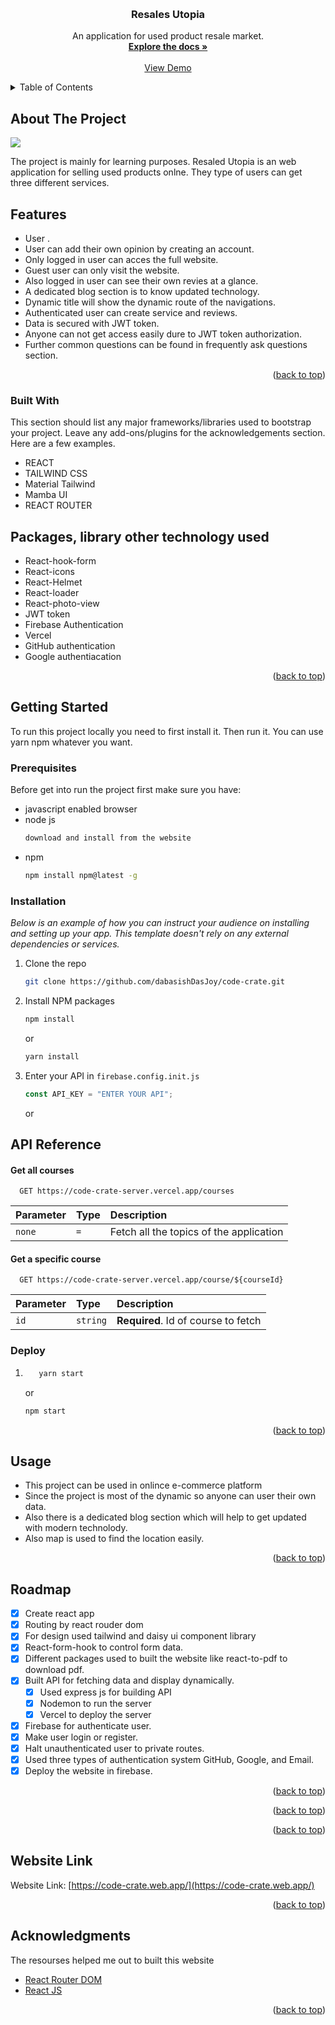 <a name="readme-top"></a>

<!-- PROJECT LOGO -->
<br />
<div align="center">

  <h3 align="center">Resales Utopia</h3>

  <p align="center">
    An application for used product resale market. 
    <br />
    <a href="https://github.com/othneildrew/Best-README-Template"><strong>Explore the docs »</strong></a>
    <br />
    <br />
    <a href="https://github.com/othneildrew/Best-README-Template">View Demo</a>
    <!-- ·
    <a href="https://github.com/othneildrew/Best-README-Template/issues">Report Bug</a>
    ·
    <a href="https://github.com/othneildrew/Best-README-Template/issues">Request Feature</a> -->
  </p>
</div>

<!-- TABLE OF CONTENTS -->
<details>
  <summary>Table of Contents</summary>
  <ol>
    <li>
      <a href="#about-the-project">About The Project</a>
      <ul>
        <li><a href="#built-with">Built With</a></li>
      </ul>
    </li>
    <li>
      <a href="#getting-started">Getting Started</a>
      <ul>
        <li><a href="#prerequisites">Prerequisites</a></li>
        <li><a href="#installation">Installation</a></li>
      </ul>
    </li>
    <li><a href="#usage">Usage</a></li>
    <li><a href="#roadmap">Roadmap</a></li>
    <li><a href="#acknowledgments">Acknowledgments</a></li>
  </ol>
</details>

<!-- ABOUT THE PROJECT -->

## About The Project

<img src="https://i.ibb.co/xg2y7js/screenshot-2022-10-27-202333.png"/>

The project is mainly for learning purposes. Resaled Utopia is an web application for selling used products onlne. They type of users can get three different services.

## Features

- User .
- User can add their own opinion by creating an account.
- Only logged in user can acces the full website.
- Guest user can only visit the website.
- Also logged in user can see their own revies at a glance.
- A dedicated blog section is to know updated technology.
- Dynamic title will show the dynamic route of the navigations.
- Authenticated user can create service and reviews.
- Data is secured with JWT token.
- Anyone can not get access easily dure to JWT token authorization.
- Further common questions can be found in frequently ask questions section.

<p align="right">(<a href="#readme-top">back to top</a>)</p>

### Built With

This section should list any major frameworks/libraries used to bootstrap your project. Leave any add-ons/plugins for the acknowledgements section. Here are a few examples.

- REACT
- TAILWIND CSS
- Material Tailwind
- Mamba UI
- REACT ROUTER

## Packages, library other technology used

- React-hook-form
- React-icons
- React-Helmet
- React-loader
- React-photo-view
- JWT token
- Firebase Authentication
- Vercel
- GitHub authentication
- Google authentiacation

<p align="right">(<a href="#readme-top">back to top</a>)</p>

<!-- GETTING STARTED -->

## Getting Started

To run this project locally you need to first install it. Then run it. You can use yarn npm whatever you want.

### Prerequisites

Before get into run the project first make sure you have:

- javascript enabled browser
- node js
  ```sh
  download and install from the website
  ```
- npm
  ```sh
  npm install npm@latest -g
  ```

### Installation

_Below is an example of how you can instruct your audience on installing and setting up your app. This template doesn't rely on any external dependencies or services._

1. Clone the repo
   ```sh
   git clone https://github.com/dabasishDasJoy/code-crate.git
   ```
2. Install NPM packages
   ```sh
   npm install
   ```
   or
   ```sh
   yarn install
   ```
3. Enter your API in `firebase.config.init.js`
   ```js
   const API_KEY = "ENTER YOUR API";
   ```
   or

## API Reference

#### Get all courses

```http
  GET https://code-crate-server.vercel.app/courses
```

| Parameter | Type | Description                             |
| :-------- | :--- | :-------------------------------------- |
| `none`    | `=`  | Fetch all the topics of the application |

#### Get a specific course

```http
  GET https://code-crate-server.vercel.app/course/${courseId}
```

| Parameter | Type     | Description                         |
| :-------- | :------- | :---------------------------------- |
| `id`      | `string` | **Required**. Id of course to fetch |

### Deploy

1. ```sh
      yarn start
   ```
   or
   ```sh
   npm start
   ```
   <p align="right">(<a href="#readme-top">back to top</a>)</p>

<!-- USAGE EXAMPLES -->

## Usage

- This project can be used in onlince e-commerce platform
- Since the project is most of the dynamic so anyone can user their own data.
- Also there is a dedicated blog section which will help to get updated with modern technolody.
- Also map is used to find the location easily.

<p align="right">(<a href="#readme-top">back to top</a>)</p>

<!-- ROADMAP -->

## Roadmap

- [x] Create react app
- [x] Routing by react rouder dom
- [x] For design used tailwind and daisy ui component library
- [x] React-form-hook to control form data.
- [x] Different packages used to built the website like react-to-pdf to download pdf.
- [x] Built API for fetching data and display dynamically.
  - [x] Used express js for building API
  - [x] Nodemon to run the server
  - [x] Vercel to deploy the server
- [x] Firebase for authenticate user.
- [x] Make user login or register.
- [x] Halt unauthenticated user to private routes.
- [x] Used three types of authentication system GitHub, Google, and Email.
- [x] Deploy the website in firebase.

<p align="right">(<a href="#readme-top">back to top</a>)</p>

<!-- CONTRIBUTING -->

<p align="right">(<a href="#readme-top">back to top</a>)</p>

<p align="right">(<a href="#readme-top">back to top</a>)</p>

<!-- CONTACT -->

## Website Link

Website Link: [https://code-crate.web.app/](https://code-crate.web.app/)

<p align="right">(<a href="#readme-top">back to top</a>)</p>

<!-- ACKNOWLEDGMENTS -->

## Acknowledgments

The resourses helped me out to built this website

- [React Router DOM](https://react-router-dom.com)
- [React JS](https://www.reactjs.org)

<p align="right">(<a href="#readme-top">back to top</a>)</p>

<!-- MARKDOWN LINKS & IMAGES -->
<!-- https://www.markdownguide.org/basic-syntax/#reference-style-links -->

[contributors-shield]: https://img.shields.io/github/contributors/othneildrew/Best-README-Template.svg?style=for-the-badge
[contributors-url]: https://github.com/othneildrew/Best-README-Template/graphs/contributors
[forks-shield]: https://img.shields.io/github/forks/othneildrew/Best-README-Template.svg?style=for-the-badge
[forks-url]: https://github.com/othneildrew/Best-README-Template/network/members
[stars-shield]: https://img.shields.io/github/stars/othneildrew/Best-README-Template.svg?style=for-the-badge
[stars-url]: https://github.com/othneildrew/Best-README-Template/stargazers
[issues-shield]: https://img.shields.io/github/issues/othneildrew/Best-README-Template.svg?style=for-the-badge
[issues-url]: https://github.com/othneildrew/Best-README-Template/issues
[license-shield]: https://img.shields.io/github/license/othneildrew/Best-README-Template.svg?style=for-the-badge
[license-url]: https://github.com/othneildrew/Best-README-Template/blob/master/LICENSE.txt
[linkedin-shield]: https://img.shields.io/badge/-LinkedIn-black.svg?style=for-the-badge&logo=linkedin&colorB=555
[linkedin-url]: https://linkedin.com/in/othneildrew
[product-screenshot]: images/screenshot.png
[next.js]: https://img.shields.io/badge/next.js-000000?style=for-the-badge&logo=nextdotjs&logoColor=white
[next-url]: https://nextjs.org/
[react.js]: https://img.shields.io/badge/React-20232A?style=for-the-badge&logo=react&logoColor=61DAFB
[react-url]: https://reactjs.org/
[vue.js]: https://img.shields.io/badge/Vue.js-35495E?style=for-the-badge&logo=vuedotjs&logoColor=4FC08D
[vue-url]: https://vuejs.org/
[angular.io]: https://img.shields.io/badge/Angular-DD0031?style=for-the-badge&logo=angular&logoColor=white
[angular-url]: https://angular.io/
[svelte.dev]: https://img.shields.io/badge/Svelte-4A4A55?style=for-the-badge&logo=svelte&logoColor=FF3E00
[svelte-url]: https://svelte.dev/
[laravel.com]: https://img.shields.io/badge/Laravel-FF2D20?style=for-the-badge&logo=laravel&logoColor=white
[laravel-url]: https://laravel.com
[bootstrap.com]: https://img.shields.io/badge/Bootstrap-563D7C?style=for-the-badge&logo=bootstrap&logoColor=white
[bootstrap-url]: https://getbootstrap.com
[jquery.com]: https://img.shields.io/badge/jQuery-0769AD?style=for-the-badge&logo=jquery&logoColor=white
[jquery-url]: https://jquery.com
